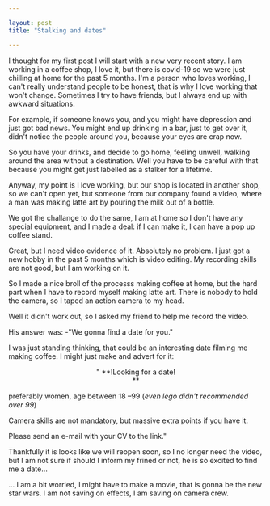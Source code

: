 ```yaml
---

layout: post
title: "Stalking and dates"

---
```



<p>I thought for my first post I will start with a new very recent story. I am working in a coffee shop, I love it, but there is covid-19 so we were just chilling at home for the past 5 months. I&#39;m a person who loves working, I can&#39;t really understand people to be honest, that is why I love working that won&#39;t change. Sometimes I try to have friends, but I always end up with awkward situations.</p>

<p>For example, if someone knows you, and you might have depression and just got bad news. You might end up drinking in a bar, just to get over it, didn&#39;t notice the people around you, because your eyes are crap now.</p>

<p>So you have your drinks, and decide to go home, feeling unwell, walking around the area without a destination. Well you have to be careful with that because you might get just labelled as a stalker for a lifetime.</p>

<p>Anyway, my point is I love working, but our shop is located in another shop, so we can&#39;t open yet, but someone from our company found a video, where a man was making latte art by pouring the milk out of a bottle.</p>

<p>We got the challange to do the same, I am at home so I don&#39;t have any special equipment, and I made a deal: if I can make it, I can have a pop up coffee stand.</p>

Great, but I need video evidence of it. Absolutely no problem. I just got a new hobby in the past 5 months which is video editing. My recording skills are not good, but I am working on it.

So I made a nice broll of the processs making coffee at home, but the hard part when I have to record myself making latte art. There is nobody to hold the camera, so I taped an action camera to my head.

Well it didn&#39;t work out, so I asked my friend to help me record the video.

His answer was: -&quot;We gonna find a date for you.&quot;

I was just standing thinking, that could be an interesting date filming me making coffee. I might just make and advert for it:
<p style="text-align: center">
&quot; **!Looking for a date!<br>**

preferably women, age between 18 –99 (_even lego didn&#39;t recommended over 99_)<br>

Camera skills are not mandatory, but massive extra points if you have it.<br>

Please send an e-mail with your CV to the link.&quot;
</p >
Thankfully it is looks like we will reopen soon, so I no longer need the video, but I am not sure if should I inform my frined or not, he is so excited to find me a date...

… I am a bit worried, I might have to make a movie, that is gonna be the new star wars. I am not saving on effects, I am saving on camera crew.